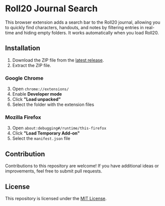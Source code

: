 # Roll20 Journal Search

This browser extension adds a search bar to the Roll20 journal, allowing you to quickly find characters, handouts, and notes by filtering entries in real-time and hiding empty folders. It works automatically when you load Roll20.

## Installation
1. Download the ZIP file from the [latest release](https://github.com/Wholffe/Roll20JournalSearch/releases).
2. Extract the ZIP file.

### Google Chrome
3. Open `chrome://extensions/`
4. Enable **Developer mode**
5. Click **"Load unpacked"**
6. Select the folder with the extension files

### Mozilla Firefox
3. Open `about:debugging#/runtime/this-firefox`
4. Click **"Load Temporary Add-on"**
5. Select the `manifest.json` file

## Contribution

Contributions to this repository are welcome! If you have additional ideas or improvements, feel free to submit pull requests.

## License

This repository is licensed under the [MIT License](./LICENSE).